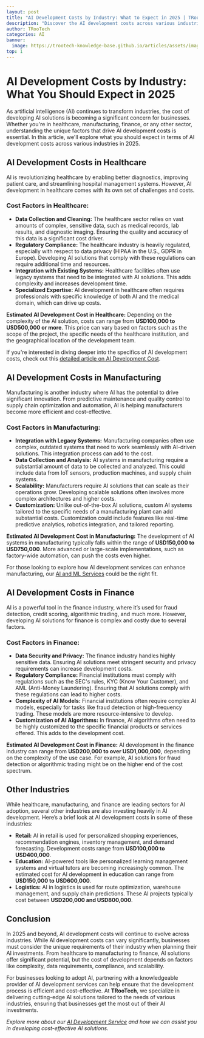 ```yaml
---
layout: post
title: "AI Development Costs by Industry: What to Expect in 2025 | TRooTech"
description: "Discover the AI development costs across various industries in 2025, including healthcare, manufacturing, and finance. Learn what factors influence pricing and how to manage your AI project budget effectively."
author: TRooTech
categories: AI
banner:
  image: https://trootech-knowledge-base.github.io/articles/assets/images/banners/ai-development-costs-by-industry-what-you-should-expect-in-2025.jpg
top: 1
---
```

# AI Development Costs by Industry: What You Should Expect in 2025

As artificial intelligence (AI) continues to transform industries, the cost of developing AI solutions is becoming a significant concern for businesses. Whether you're in healthcare, manufacturing, finance, or any other sector, understanding the unique factors that drive AI development costs is essential. In this article, we'll explore what you should expect in terms of AI development costs across various industries in 2025.

## AI Development Costs in Healthcare

AI is revolutionizing healthcare by enabling better diagnostics, improving patient care, and streamlining hospital management systems. However, AI development in healthcare comes with its own set of challenges and costs.

### Cost Factors in Healthcare:

- **Data Collection and Cleaning:** The healthcare sector relies on vast amounts of complex, sensitive data, such as medical records, lab results, and diagnostic imaging. Ensuring the quality and accuracy of this data is a significant cost driver.
- **Regulatory Compliance:** The healthcare industry is heavily regulated, especially with respect to data privacy (HIPAA in the U.S., GDPR in Europe). Developing AI solutions that comply with these regulations can require additional time and resources.
- **Integration with Existing Systems:** Healthcare facilities often use legacy systems that need to be integrated with AI solutions. This adds complexity and increases development time.
- **Specialized Expertise:** AI development in healthcare often requires professionals with specific knowledge of both AI and the medical domain, which can drive up costs.

**Estimated AI Development Cost in Healthcare:** Depending on the complexity of the AI solution, costs can range from **USD100,000 to USD500,000 or more**. This price can vary based on factors such as the scope of the project, the specific needs of the healthcare institution, and the geographical location of the development team.

If you're interested in diving deeper into the specifics of AI development costs, check out this [detailed article on AI Development Cost](https://www.trootech.com/blog/ai-development-cost).

## AI Development Costs in Manufacturing

Manufacturing is another industry where AI has the potential to drive significant innovation. From predictive maintenance and quality control to supply chain optimization and automation, AI is helping manufacturers become more efficient and cost-effective.

### Cost Factors in Manufacturing:

- **Integration with Legacy Systems:** Manufacturing companies often use complex, outdated systems that need to work seamlessly with AI-driven solutions. This integration process can add to the cost.
- **Data Collection and Analysis:** AI systems in manufacturing require a substantial amount of data to be collected and analyzed. This could include data from IoT sensors, production machines, and supply chain systems.
- **Scalability:** Manufacturers require AI solutions that can scale as their operations grow. Developing scalable solutions often involves more complex architectures and higher costs.
- **Customization:** Unlike out-of-the-box AI solutions, custom AI systems tailored to the specific needs of a manufacturing plant can add substantial costs. Customization could include features like real-time predictive analytics, robotics integration, and tailored reporting.

**Estimated AI Development Cost in Manufacturing:** The development of AI systems in manufacturing typically falls within the range of **USD150,000 to USD750,000**. More advanced or large-scale implementations, such as factory-wide automation, can push the costs even higher.

For those looking to explore how AI development services can enhance manufacturing, our [AI and ML Services](https://www.trootech.com/services/ai-and-ml-services) could be the right fit.

## AI Development Costs in Finance


AI is a powerful tool in the finance industry, where it’s used for fraud detection, credit scoring, algorithmic trading, and much more. However, developing AI solutions for finance is complex and costly due to several factors.

### Cost Factors in Finance:

- **Data Security and Privacy:** The finance industry handles highly sensitive data. Ensuring AI solutions meet stringent security and privacy requirements can increase development costs.
- **Regulatory Compliance:** Financial institutions must comply with regulations such as the SEC's rules, KYC (Know Your Customer), and AML (Anti-Money Laundering). Ensuring that AI solutions comply with these regulations can lead to higher costs.
- **Complexity of AI Models:** Financial institutions often require complex AI models, especially for tasks like fraud detection or high-frequency trading. These models are more resource-intensive to develop.
- **Customization of AI Algorithms:** In finance, AI algorithms often need to be highly customized to the specific financial products or services offered. This adds to the development cost.

**Estimated AI Development Cost in Finance:** AI development in the finance industry can range from **USD200,000 to over USD1,000,000**, depending on the complexity of the use case. For example, AI solutions for fraud detection or algorithmic trading might be on the higher end of the cost spectrum.

## Other Industries

While healthcare, manufacturing, and finance are leading sectors for AI adoption, several other industries are also investing heavily in AI development. Here’s a brief look at AI development costs in some of these industries:

- **Retail:** AI in retail is used for personalized shopping experiences, recommendation engines, inventory management, and demand forecasting. Development costs range from **USD100,000 to USD400,000**.
- **Education:** AI-powered tools like personalized learning management systems and virtual tutors are becoming increasingly common. The estimated cost for AI development in education can range from **USD150,000 to USD600,000**.
- **Logistics:** AI in logistics is used for route optimization, warehouse management, and supply chain predictions. These AI projects typically cost between **USD200,000 and USD800,000**.

## Conclusion

In 2025 and beyond, AI development costs will continue to evolve across industries. While AI development costs can vary significantly, businesses must consider the unique requirements of their industry when planning their AI investments. From healthcare to manufacturing to finance, AI solutions offer significant potential, but the cost of development depends on factors like complexity, data requirements, compliance, and scalability.

For businesses looking to adopt AI, partnering with a knowledgeable provider of AI development services can help ensure that the development process is efficient and cost-effective. At **TRooTech**, we specialize in delivering cutting-edge AI solutions tailored to the needs of various industries, ensuring that businesses get the most out of their AI investments.

_Explore more about our [AI Development Service](https://www.trootech.com/services/ai-and-ml-services) and how we can assist you in developing cost-effective AI solutions._
